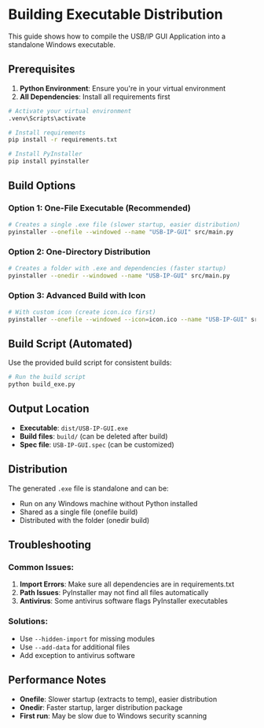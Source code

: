 # Building Executable Distribution

This guide shows how to compile the USB/IP GUI Application into a standalone Windows executable.

## Prerequisites

1. **Python Environment**: Ensure you're in your virtual environment
2. **All Dependencies**: Install all requirements first

```bash
# Activate your virtual environment
.venv\Scripts\activate

# Install requirements
pip install -r requirements.txt

# Install PyInstaller
pip install pyinstaller
```

## Build Options

### Option 1: One-File Executable (Recommended)
```bash
# Creates a single .exe file (slower startup, easier distribution)
pyinstaller --onefile --windowed --name "USB-IP-GUI" src/main.py
```

### Option 2: One-Directory Distribution
```bash
# Creates a folder with .exe and dependencies (faster startup)
pyinstaller --onedir --windowed --name "USB-IP-GUI" src/main.py
```

### Option 3: Advanced Build with Icon
```bash
# With custom icon (create icon.ico first)
pyinstaller --onefile --windowed --icon=icon.ico --name "USB-IP-GUI" src/main.py
```

## Build Script (Automated)

Use the provided build script for consistent builds:

```bash
# Run the build script
python build_exe.py
```

## Output Location

- **Executable**: `dist/USB-IP-GUI.exe`
- **Build files**: `build/` (can be deleted after build)
- **Spec file**: `USB-IP-GUI.spec` (can be customized)

## Distribution

The generated `.exe` file is standalone and can be:
- Run on any Windows machine without Python installed
- Shared as a single file (onefile build)
- Distributed with the folder (onedir build)

## Troubleshooting

### Common Issues:
1. **Import Errors**: Make sure all dependencies are in requirements.txt
2. **Path Issues**: PyInstaller may not find all files automatically
3. **Antivirus**: Some antivirus software flags PyInstaller executables

### Solutions:
- Use `--hidden-import` for missing modules
- Use `--add-data` for additional files
- Add exception to antivirus software

## Performance Notes

- **Onefile**: Slower startup (extracts to temp), easier distribution
- **Onedir**: Faster startup, larger distribution package
- **First run**: May be slow due to Windows security scanning
